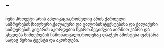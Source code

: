 # -
ჩემი პროექტი არის აპლიკაცია,რომელიც  არის ქართული სიმრერების(ხალხური,ქალაქური და გალობის)ტექსტებისა და ქალაქური სიმღერების გიტარის აკორდების წყარო.შეგიძლია აირჩიო ჟანრი და გხვდება სიმღერების ჩამონათვალი.როდესაც დააჭერ ამოხტება ფანჯარა სადაც წერია ტექსტი და აკორდები.
